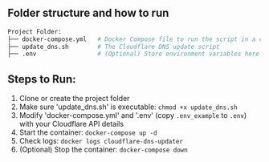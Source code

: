 
## Folder structure and how to run

```sh
Project Folder:
├── docker-compose.yml   # Docker Compose file to run the script in a container
├── update_dns.sh        # The Cloudflare DNS update script
├── .env                 # (Optional) Store environment variables here
```

## Steps to Run:
1. Clone or create the project folder
2. Make sure 'update_dns.sh' is executable:
   `chmod +x update_dns.sh`
3. Modify 'docker-compose.yml' and '.env' (copy `.env_example` to `.env`) with your Cloudflare API details
4. Start the container:
   `docker-compose up -d`
5. Check logs:
   `docker logs cloudflare-dns-updater`
6. (Optional) Stop the container:
   `docker-compose down`
